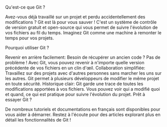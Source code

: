 Qu'est-ce que Git ?

Avez-vous déjà travaillé sur un projet et perdu accidentellement des modifications ? Git est là pour vous sauver ! C'est un système de contrôle de version gratuit et open-source qui vous permet de suivre l'évolution de vos fichiers au fil du temps. Imaginez Git comme une machine à remonter le temps pour vos projets.

Pourquoi utiliser Git ?

Revenir en arrière facilement: Besoin de récupérer un ancien code ? Pas de problème ! Avec Git, vous pouvez revenir à n'importe quelle version précédente de vos fichiers en un clin d'œil.
Collaboration simplifiée: Travaillez sur des projets avec d'autres personnes sans marcher les uns sur les autres. Git permet à plusieurs développeurs de modifier le même projet en toute sécurité.
Historique clair: Git garde une trace de toutes les modifications apportées à vos fichiers. Vous pouvez voir qui a modifié quoi et quand, ce qui est pratique pour suivre l'évolution du projet.
Prêt à essayer Git ?

De nombreux tutoriels et documentations en français sont disponibles pour vous aider à démarrer. Restez à l'écoute pour des articles explorant plus en détail les fonctionnalités de Git !